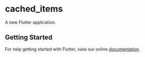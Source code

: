 # cached_items

A new Flutter application.

## Getting Started

For help getting started with Flutter, view our online
[documentation](https://flutter.io/).
